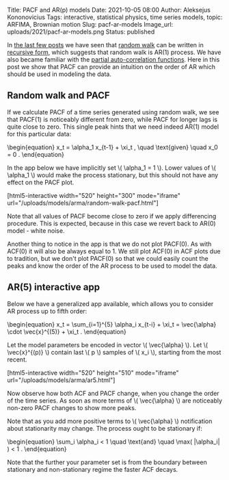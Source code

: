Title: PACF and AR(p) models
Date: 2021-10-05 08:00
Author: Aleksejus Kononovicius
Tags: interactive, statistical physics, time series models, topic: ARFIMA, Brownian motion
Slug: pacf-ar-models
Image_url: uploads/2021/pacf-ar-models.png
Status: published

In [the last few posts](/tag/topic-arfima/) we have seen that [random
walk](/tag/brownian-motion/) can be written in [recursive
form]({filename}/articles/2021/random-walk-as-ar-process.md), which suggests
that random walk is AR(1) process. We have also became familiar with the
[partial auto-correlation
functions]({filename}/articles/2021/pacf-explained-by-ritvikmath.md). Here
in this post we show that PACF can provide an intuition on the order of AR
which should be used in modeling the data.
<!--more-->

## Random walk and PACF

If we calculate PACF of a time series generated using random walk, we see
that PACF(1) is noticeably different from zero, while PACF for longer lags
is quite close to zero. This single peak hints that we need indeed AR(1)
model for this particular data:

\begin{equation}
    x\_t = \alpha\_1 x\_{t-1} + \xi\_t , \quad \text{given} \quad x\_0 = 0 .
\end{equation}

In the app below we have implicitly set \\\( \alpha\_1 = 1 \\\). Lower
values of \\\( \alpha\_1 \\\) would make the process stationary, but this
should not have any effect on the PACF plot.

[html5-interactive width="520" height="300" mode="iframe"
url="/uploads/models/arma/random-walk-pacf.html"]

Note that all values of PACF become close to zero if we apply differencing
procedure. This is expected, because in this case we revert back to AR(0)
model - white noise.

Another thing to notice in the app is that we do not plot PACF(0). As with
ACF(0) it will also be always equal to 1. We still plot ACF(0) in ACF plots
due to tradition, but we don't plot PACF(0) so that we could easily count
the peaks and know the order of the AR process to be used to model the data.

## AR(5) interactive app

Below we have a generalized app available, which allows you to consider AR
process up to fifth order:

\begin{equation}
    x\_t = \sum\_{i=1}^{5} \alpha\_i x\_{t-i} + \xi\_t
         = \vec{\alpha} \cdot \vec{x}^{(5)} + \xi\_t .
\end{equation}

Let the model parameters be encoded in vector \\\( \vec{\alpha} \\\).
Let \\\( \vec{x}^{(p)} \\\) contain last \\\( p \\\) samples of
\\\( x\_i \\\), starting from the most recent.

[html5-interactive width="520" height="510" mode="iframe"
url="/uploads/models/arma/ar5.html"]

Now observe how both ACF and PACF change, when you change the order of the
time series. As soon as more terms of \\\( \vec{\alpha} \\\) are noticeably
non-zero PACF changes to show more peaks.

Note that as you add more positive terms to \\\( \vec{\alpha} \\\)
notification about stationarity may change. The process ought to be
stationary if:

\begin{equation}
    \sum\_i \alpha\_i < 1 \quad \text{and} \quad \max( |\alpha\_i| ) < 1 .
\end{equation}

Note that the further your parameter set is from the boundary between
stationary and non-stationary regime the faster ACF decays.
